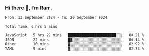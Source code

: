 ### Hi there 👋, I'm Ram.

<!--START_SECTION:waka-->

```txt
From: 13 September 2024 - To: 20 September 2024

Total Time: 6 hrs 5 mins

JavaScript   5 hrs 22 mins   ██████████████████████░░░   88.21 %
JSON         22 mins         █▓░░░░░░░░░░░░░░░░░░░░░░░   06.14 %
Other        10 mins         ▓░░░░░░░░░░░░░░░░░░░░░░░░   02.92 %
YAML         9 mins          ▓░░░░░░░░░░░░░░░░░░░░░░░░   02.73 %
```

<!--END_SECTION:waka-->
